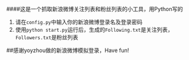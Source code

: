 ####这是一个抓取新浪微博关注列表和粉丝列表的小工具，用Python写的

1.  请在`config.py`中输入你的新浪微博登录名及登录密码
2.  使用`python start.py`运行后，生成的`Following.txt`是关注列表，`Followers.txt`是粉丝列表

##感谢yoyzhou做的新浪微博模拟登录，Have fun!
